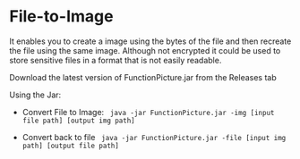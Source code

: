# File-to-Image
It enables you to create a image using the bytes of the file and then recreate the file using the same image. Although not encrypted it could be used to store sensitive files in a format that is not easily readable.

Download the latest version of FunctionPicture.jar from the Releases tab

Using the Jar:

- Convert File to Image: 
` java -jar FunctionPicture.jar -img [input file path] [output img path]`

- Convert back to file
` java -jar FunctionPicture.jar -file [input img path] [output file path]`
